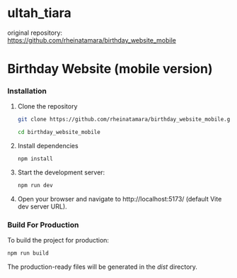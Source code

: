 # ultah_tiara

original repository:
https://github.com/rheinatamara/birthday_website_mobile

# Birthday Website (mobile version)

### Installation

1. Clone the repository

   ```bash
   git clone https://github.com/rheinatamara/birthday_website_mobile.git

   cd birthday_website_mobile
   ```

2. Install dependencies
   ```bash
   npm install
   ```
3. Start the development server:
   ```bash
   npm run dev
   ```
4. Open your browser and navigate to http://localhost:5173/ (default Vite dev server URL).

### Build For Production

To build the project for production:

```bash
npm run build
```

The production-ready files will be generated in the _dist_ directory.
